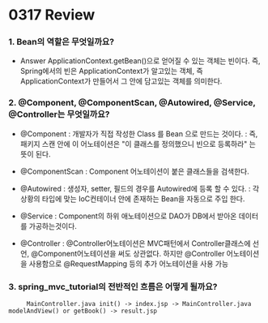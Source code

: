 # 0317 Review

### 1. Bean의 역할은 무엇일까요?
- Answer
ApplicationContext.getBean()으로 얻어질 수 있는 객체는 빈이다.
즉, Spring에서의 빈은 ApplicationContext가 알고있는 객체, 즉 ApplicationContext가 만들어서 그 안에 담고있는 객체를 의미한다.

### 2. @Component, @ComponentScan, @Autowired, @Service, @Controller는 무엇일까요?
- @Component
: 개발자가 직접 작성한 Class 를 Bean 으로 만드는 것이다.
: 즉, 패키지 스캔 안에 이 어노테이션은 "이 클래스를 정의했으니 빈으로 등록하라" 는 뜻이 된다.

- @ComponentScan
: Component 어노테이션이 붙은 클래스들을 검색한다.

- @Autowired
: 생성자, setter, 필드의 경우를 Autowired에 등록 할 수 있다.
: 각 상황의 타입에 맞는 IoC컨테이너 안에 존재하는 Bean을 자동으로 주입 한다.

- @Service
: Component의 하위 애노테이션으로 DAO가 DB에서 받아온 데이터를 가공하는것이다.

- @Controller
: @Controller어노테이션은 MVC패턴에서 Controller클래스에 선언, @Component어노테이션을 써도 상관없다. 하지만 @Controller 어노테이션을 사용함으로 @RequestMapping 등의 추가 어노테이션을 사용 가능


### 3. spring_mvc_tutorial의 전반적인 흐름은 어떻게 될까요?
         MainController.java init() -> index.jsp -> MainController.java modelAndView() or getBook() -> result.jsp 
